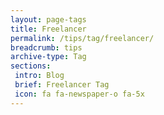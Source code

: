 ```yaml
---
layout: page-tags
title: Freelancer
permalink: /tips/tag/freelancer/
breadcrumb: tips
archive-type: Tag
sections:
 intro: Blog
 brief: Freelancer Tag
 icon: fa fa-newspaper-o fa-5x
---
```

